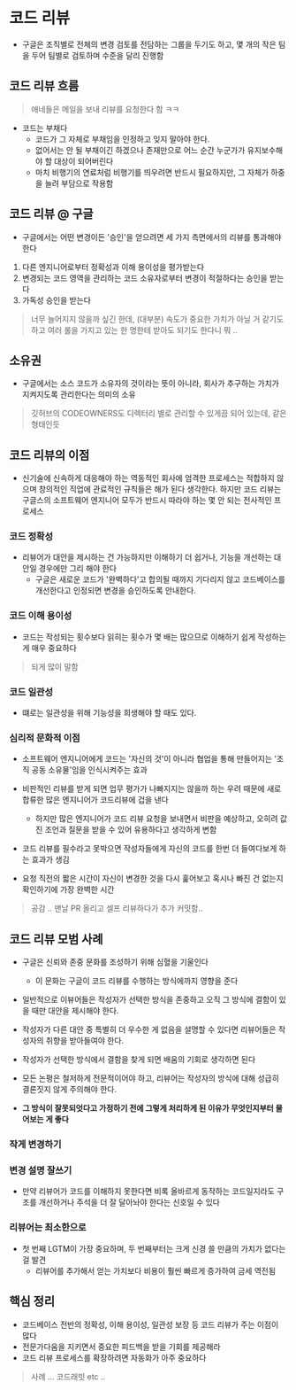 # 코드 리뷰
* 구글은 조직별로 전체의 변경 검토를 전담하는 그룹을 두기도 하고, 몇 개의 작은 팀을 두어 팀별로 검토하며 수준을 달리 진행함

## 코드 리뷰 흐름

> 애네들은 메일을 보내 리뷰를 요청한다 함 ㅋㅋ

* 코드는 부채다
  + 코드가 그 자체로 부채임을 인정하고 잊지 말아야 한다.
  + 없어서는 안 될 부채이긴 하겠으나 존재만으로 어느 순간 누군가가 유지보수해야 할 대상이 되어버린다
  + 마치 비행기의 연료처럼 비행기를 띄우려면 반드시 필요하지만, 그 자체가 하중을 늘려 부담으로 작용함

## 코드 리뷰 @ 구글

* 구글에서는 어떤 변경이든 '승인'을 얻으려면 세 가지 측면에서의 리뷰를 통과해야 한다

1. 다른 엔지니어로부터 정확성과 이해 용이성을 평가받는다
2. 변경되는 코드 영역을 관리하는 코드 소유자로부터 변경이 적절하다는 승인을 받는다
3. 가독성 승인을 받는다

> 너무 늘어지지 않을까 싶긴 한데, (대부분) 속도가 중요한 가치가 아닐 거 같기도 하고
> 여러 롤을 가지고 있는 한 명한테 받아도 되기도 한다니 뭐 ..

## 소유권

* 구글에서는 소스 코드가 소유자의 것이라는 뜻이 아니라, 회사가 추구하는 가치가 지켜지도록 관리한다는 의미의 소유

> 깃허브의 CODEOWNERS도 디렉터리 별로 관리할 수 있게끔 되어 있는데, 같은 형태인듯

## 코드 리뷰의 이점

* 신기술에 신속하게 대응해야 하는 역동적인 회사에 엄격한 프로세스는 적합하지 않으며 창의적인 직업에 관료적인 규칙들은 해가 된다 생각한다. 하지만 코드 리뷰는 구글스의 소프트웨어 엔지니어 모두가 반드시 따라야 하는 몇 안 되는 전사적인 프로세스

### 코드 정확성

* 리뷰어가 대안을 제시하는 건 가능하지만 이해하기 더 쉽거나, 기능을 개선하는 대안일 경우에만 그리 해야 한다
  + 구글은 새로운 코드가 '완벽하다'고 합의될 때까지 기다리지 않고 코드베이스를 개선한다고 인정되면 변경을 승인하도록 안내한다.

### 코드 이해 용이성

* 코드는 작성되는 횟수보다 읽히는 횟수가 몇 배는 많으므로 이해하기 쉽게 작성하는 게 매우 중요하다

> 되게 많이 말함

### 코드 일관성

- 떄로는 일관성을 위해 기능성을 희생해야 할 때도 있다.

### 심리적 문화적 이점

- 소프트웨어 엔지니어에게 코드는 '자신의 것'이 아니라 협업을 통해 만들어지는 '조직 공동 소유물'임을 인식시켜주는 효과


- 비판적인 리뷰를 받게 되면 업무 평가가 나빠지지는 않을까 하는 우려 때문에 새로 합류한 많은 엔지니어가 코드리뷰에 겁을 낸다
  - 하지만 많은 엔지니어가 코드 리뷰 요청을 보내면서 비판을 예상하고, 오히려 값진 조언과 질문을 받을 수 있어 유용하다고 생각하게 변함

- 코드 리뷰를 필수라고 못박으면 작성자들에게 자신의 코드를 한번 더 들여다보게 하는 효과가 생김
- 요청 직전의 짧은 시간이 자신이 변경한 것을 다시 훑어보고 혹시나 빠진 건 없는지 확인하기에 가장 완벽한 시간
> 공감 .. 맨날 PR 올리고 셀프 리뷰하다가 추가 커밋함..


## 코드 리뷰 모범 사례

- 구글은 신뢰와 존중 문화를 조성하기 위해 심혈을 기울인다
  - 이 문화는 구글이 코드 리뷰를 수행하는 방식에까지 영향을 준다

- 일반적으로 이뷰어들은 작성자가 선택한 방식을 존중하고 오직 그 방식에 결함이 있을 때만 대안을 제시해야 한다.
- 작성자가 다른 대안 중 특별히 더 우수한 게 없음을 설명할 수 있다면 리뷰어들은 작성자의 취향을 받아들여야 한다.
- 작성자가 선택한 방식에서 결함을 찾게 되면 배움의 기회로 생각하면 된다
- 모든 논평은 철저하게 전문적이어야 하고, 리뷰어는 작성자의 방식에 대해 성급히 결론짓지 않게 주의해야 한다.
- **그 방식이 잘못되엇다고 가정하기 전에 그렇게 처리하게 된 이유가 무엇인지부터 물어보는 게 좋다**

### 작게 변경하기

### 변경 설명 잘쓰기

- 만약 리뷰어가 코드를 이해하지 못한다면 비록 올바르게 동작하는 코드일지라도 구조를 개선하거나 주석을 더 잘 달아놔야 한다는 신호일 수 있다

### 리뷰어는 최소한으로

- 첫 번째 LGTM이 가장 중요하며, 두 번째부터는 크게 신경 쓸 만큼의 가치가 없다는 걸 발견
  - 리뷰어를 추가해서 얻는 가치보다 비용이 훨씬 빠르게 증가하여 금세 역전됨

## 핵심 정리

- 코드베이스 전반의 정확성, 이해 용이성, 일관성 보장 등 코드 리뷰가 주는 이점이 많다
- 전문가다움을 지키면서 중요한 피드백을 받을 기회를 제공해라
- 코드 리뷰 프로세스를 확장하려면 자동화가 아주 중요하다
> 사례 ...
> 코드래빗 etc ..
